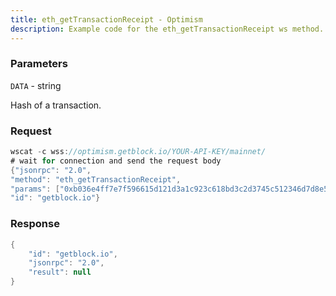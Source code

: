 ```yaml
---
title: eth_getTransactionReceipt - Optimism
description: Example code for the eth_getTransactionReceipt ws method. Сomplete guide on how to use eth_getTransactionReceipt ws in GetBlock.io Web3 documentation.
---
```


### Parameters


`DATA` - string

Hash of a transaction.

### Request

``` java
wscat -c wss://optimism.getblock.io/YOUR-API-KEY/mainnet/ 
# wait for connection and send the request body 
{"jsonrpc": "2.0",
"method": "eth_getTransactionReceipt",
"params": ["0xb036e4ff7e7f596615d121d3a1c923c618bd3c2d3745c512346d7d8e583f01f7"],
"id": "getblock.io"}
```

###  Response

``` java
{
    "id": "getblock.io",
    "jsonrpc": "2.0",
    "result": null
}
```

